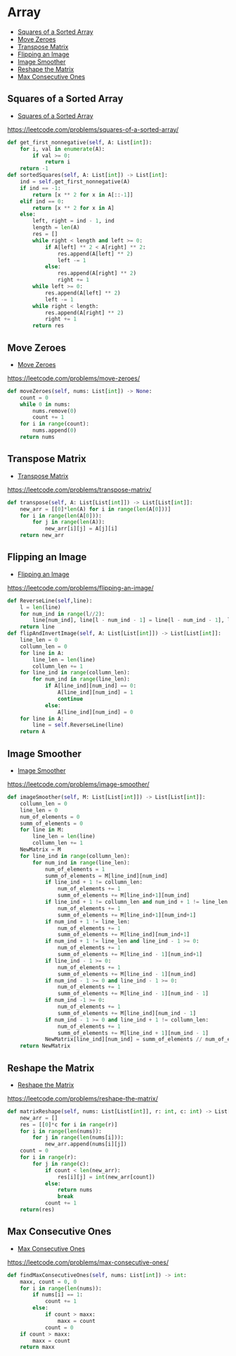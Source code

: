 # Array

+ [Squares of a Sorted Array](#squares-of-a-sorted-array)
+ [Move Zeroes](#move-zeroes)
+ [Transpose Matrix](#transpose-matrix)
+ [Flipping an Image](#flipping-an-image)
+ [Image Smoother](#image-smoother)
+ [Reshape the Matrix](#reshape-the-matrix)
+ [Max Consecutive Ones](#max-consecutive-ones)

## Squares of a Sorted Array

+ [Squares of a Sorted Array](#squares-of-a-sorted-array)

https://leetcode.com/problems/squares-of-a-sorted-array/

``` python
def get_first_nonnegative(self, A: List[int]):
    for i, val in enumerate(A):
        if val >= 0:
            return i
    return -1
def sortedSquares(self, A: List[int]) -> List[int]:
    ind = self.get_first_nonnegative(A)
    if ind == -1:
        return [x ** 2 for x in A[::-1]]
    elif ind == 0:
        return [x ** 2 for x in A]
    else:
        left, right = ind - 1, ind
        length = len(A)
        res = []
        while right < length and left >= 0:
            if A[left] ** 2 < A[right] ** 2:
                res.append(A[left] ** 2)
                left -= 1
            else:
                res.append(A[right] ** 2)
                right += 1
        while left >= 0:
            res.append(A[left] ** 2)
            left -= 1
        while right < length:
            res.append(A[right] ** 2)
            right += 1
        return res
```

## Move Zeroes

+ [Move Zeroes](#move-zeroes)

https://leetcode.com/problems/move-zeroes/

``` python
def moveZeroes(self, nums: List[int]) -> None:
    count = 0
    while 0 in nums:
        nums.remove(0)
        count += 1
    for i in range(count):
        nums.append(0)
    return nums
```

## Transpose Matrix

+ [Transpose Matrix](#transpose-matrix)

https://leetcode.com/problems/transpose-matrix/

``` python
def transpose(self, A: List[List[int]]) -> List[List[int]]:
    new_arr = [[0]*len(A) for i in range(len(A[0]))]
    for i in range(len(A[0])):
        for j in range(len(A)):
            new_arr[i][j] = A[j][i]
    return new_arr
```

## Flipping an Image

+ [Flipping an Image](#flipping-an-image)

https://leetcode.com/problems/flipping-an-image/

``` python
def ReverseLine(self,line):
    l = len(line)
    for num_ind in range(l//2):
        line[num_ind], line[l - num_ind - 1] = line[l - num_ind - 1], line[num_ind]
    return line
def flipAndInvertImage(self, A: List[List[int]]) -> List[List[int]]:
    line_len = 0
    collumn_len = 0
    for line in A:
        line_len = len(line)
        collumn_len += 1
    for line_ind in range(collumn_len):
        for num_ind in range(line_len):
            if A[line_ind][num_ind] == 0:
                A[line_ind][num_ind] = 1
                continue
            else:
                A[line_ind][num_ind] = 0
    for line in A:
        line = self.ReverseLine(line)
    return A
```

## Image Smoother

+ [Image Smoother](#image-smoother)

https://leetcode.com/problems/image-smoother/

``` python
def imageSmoother(self, M: List[List[int]]) -> List[List[int]]:
    collumn_len = 0
    line_len = 0
    num_of_elements = 0
    summ_of_elements = 0
    for line in M:
        line_len = len(line)
        collumn_len += 1
    NewMatrix = M
    for line_ind in range(collumn_len):
        for num_ind in range(line_len):
            num_of_elements = 1
            summ_of_elements = M[line_ind][num_ind]
            if line_ind + 1 != collumn_len:
                num_of_elements += 1
                summ_of_elements += M[line_ind+1][num_ind]
            if line_ind + 1 != collumn_len and num_ind + 1 != line_len:
                num_of_elements += 1
                summ_of_elements += M[line_ind+1][num_ind+1]
            if num_ind + 1 != line_len:
                num_of_elements += 1
                summ_of_elements += M[line_ind][num_ind+1]
            if num_ind + 1 != line_len and line_ind - 1 >= 0:
                num_of_elements += 1
                summ_of_elements += M[line_ind - 1][num_ind+1]
            if line_ind - 1 >= 0:
                num_of_elements += 1
                summ_of_elements += M[line_ind - 1][num_ind]
            if num_ind - 1 >= 0 and line_ind - 1 >= 0:
                num_of_elements += 1
                summ_of_elements += M[line_ind - 1][num_ind - 1]
            if num_ind -1 >= 0:
                num_of_elements += 1
                summ_of_elements += M[line_ind][num_ind - 1]
            if num_ind - 1 >= 0 and line_ind + 1 != collumn_len:
                num_of_elements += 1
                summ_of_elements += M[line_ind + 1][num_ind - 1]
            NewMatrix[line_ind][num_ind] = summ_of_elements // num_of_elements
    return NewMatrix
```

## Reshape the Matrix

+ [Reshape the Matrix](#reshape-the-matrix)

https://leetcode.com/problems/reshape-the-matrix/

``` python
def matrixReshape(self, nums: List[List[int]], r: int, c: int) -> List[List[int]]:
    new_arr = []
    res = [[0]*c for i in range(r)]
    for i in range(len(nums)):
        for j in range(len(nums[i])):
            new_arr.append(nums[i][j])
    count = 0
    for i in range(r):
        for j in range(c):
            if count < len(new_arr):
                res[i][j] = int(new_arr[count])
            else:
                return nums
                break
            count += 1
    return(res)
```

## Max Consecutive Ones

+ [Max Consecutive Ones](#max-consecutive-ones)

https://leetcode.com/problems/max-consecutive-ones/

``` python
def findMaxConsecutiveOnes(self, nums: List[int]) -> int:
    maxx, count = 0, 0
    for i in range(len(nums)):
        if nums[i] == 1:
            count += 1
        else:
            if count > maxx:
                maxx = count
            count = 0
    if count > maxx:
        maxx = count
    return maxx
```